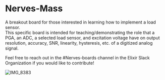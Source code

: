 # Nerves-Mass
A breakout board for those interested in learning how to implement a load sensor.  
This specific board is intended for teaching/demonstrating the role that a PGA, an ADC, a selected load sensor, and excitation voltage have on output resolution, accuracy, SNR, linearity, hysteresis, etc. of a digitized analog signal.

Feel free to reach out in the #Nerves-boards channel in the Elixir Slack Organization if you would like to contribute!

![IMG_8383](https://user-images.githubusercontent.com/3486896/196541793-b77aeef3-fa4a-4cfe-b78d-86bcdfe47ba9.jpeg)

